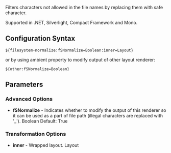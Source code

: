 Filters characters not allowed in the file names by replacing them with safe character. 

Supported in .NET, Silverlight, Compact Framework and Mono.

## Configuration Syntax
```
${filesystem-normalize:fSNormalize=Boolean:inner=Layout}
```

or by using ambient property to modify output of other layout renderer:

```
${other:fSNormalize=Boolean}
```

## Parameters
### Advanced Options
* **fSNormalize** - Indicates whether to modify the output of this renderer so it can be used as a part of file path (illegal characters are replaced with '_'). Boolean Default: True

### Transformation Options
* **inner** - Wrapped layout. Layout